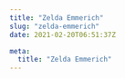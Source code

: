 ```yaml
---
title: "Zelda Emmerich"
slug: "zelda-emmerich"
date: 2021-02-20T06:51:37Z

meta:
  title: "Zelda Emmerich"
---
```


